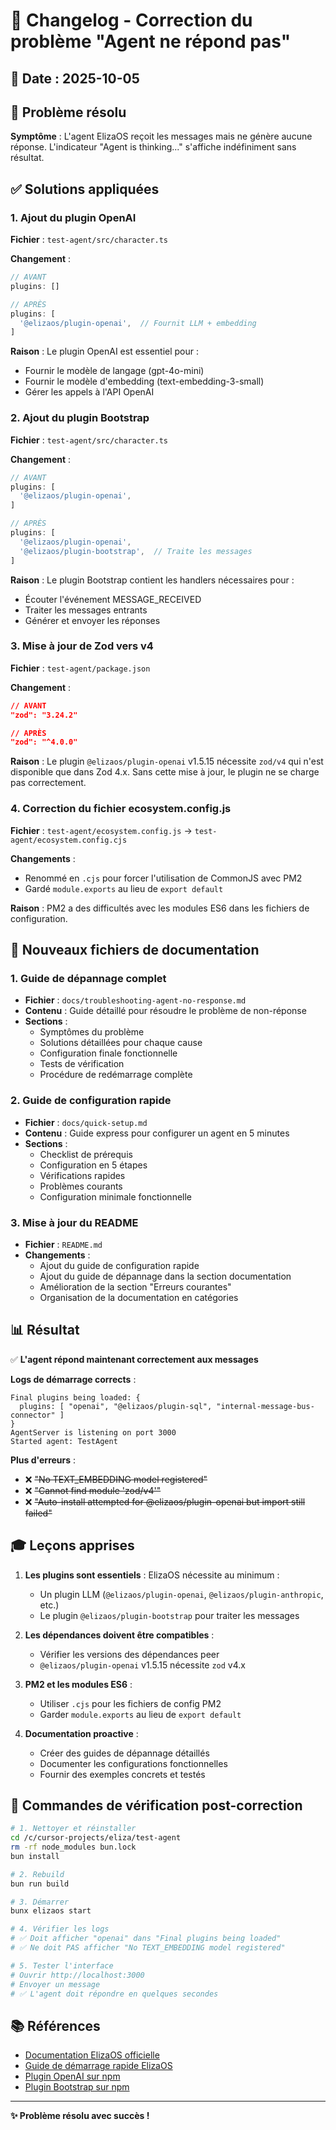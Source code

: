 # 🔧 Changelog - Correction du problème "Agent ne répond pas"

## 📅 Date : 2025-10-05

## 🎯 Problème résolu

**Symptôme** : L'agent ElizaOS reçoit les messages mais ne génère aucune réponse. L'indicateur "Agent is thinking..." s'affiche indéfiniment sans résultat.

## ✅ Solutions appliquées

### **1. Ajout du plugin OpenAI**

**Fichier** : `test-agent/src/character.ts`

**Changement** :
```typescript
// AVANT
plugins: []

// APRÈS
plugins: [
  '@elizaos/plugin-openai',  // Fournit LLM + embedding
]
```

**Raison** : Le plugin OpenAI est essentiel pour :
- Fournir le modèle de langage (gpt-4o-mini)
- Fournir le modèle d'embedding (text-embedding-3-small)
- Gérer les appels à l'API OpenAI

### **2. Ajout du plugin Bootstrap**

**Fichier** : `test-agent/src/character.ts`

**Changement** :
```typescript
// AVANT
plugins: [
  '@elizaos/plugin-openai',
]

// APRÈS
plugins: [
  '@elizaos/plugin-openai',
  '@elizaos/plugin-bootstrap',  // Traite les messages
]
```

**Raison** : Le plugin Bootstrap contient les handlers nécessaires pour :
- Écouter l'événement MESSAGE_RECEIVED
- Traiter les messages entrants
- Générer et envoyer les réponses

### **3. Mise à jour de Zod vers v4**

**Fichier** : `test-agent/package.json`

**Changement** :
```json
// AVANT
"zod": "3.24.2"

// APRÈS
"zod": "^4.0.0"
```

**Raison** : Le plugin `@elizaos/plugin-openai` v1.5.15 nécessite `zod/v4` qui n'est disponible que dans Zod 4.x. Sans cette mise à jour, le plugin ne se charge pas correctement.

### **4. Correction du fichier ecosystem.config.js**

**Fichier** : `test-agent/ecosystem.config.js` → `test-agent/ecosystem.config.cjs`

**Changements** :
- Renommé en `.cjs` pour forcer l'utilisation de CommonJS avec PM2
- Gardé `module.exports` au lieu de `export default`

**Raison** : PM2 a des difficultés avec les modules ES6 dans les fichiers de configuration.

## 📁 Nouveaux fichiers de documentation

### **1. Guide de dépannage complet**
- **Fichier** : `docs/troubleshooting-agent-no-response.md`
- **Contenu** : Guide détaillé pour résoudre le problème de non-réponse
- **Sections** :
  - Symptômes du problème
  - Solutions détaillées pour chaque cause
  - Configuration finale fonctionnelle
  - Tests de vérification
  - Procédure de redémarrage complète

### **2. Guide de configuration rapide**
- **Fichier** : `docs/quick-setup.md`
- **Contenu** : Guide express pour configurer un agent en 5 minutes
- **Sections** :
  - Checklist de prérequis
  - Configuration en 5 étapes
  - Vérifications rapides
  - Problèmes courants
  - Configuration minimale fonctionnelle

### **3. Mise à jour du README**
- **Fichier** : `README.md`
- **Changements** :
  - Ajout du guide de configuration rapide
  - Ajout du guide de dépannage dans la section documentation
  - Amélioration de la section "Erreurs courantes"
  - Organisation de la documentation en catégories

## 📊 Résultat

✅ **L'agent répond maintenant correctement aux messages**

**Logs de démarrage corrects** :
```
Final plugins being loaded: {
  plugins: [ "openai", "@elizaos/plugin-sql", "internal-message-bus-connector" ]
}
AgentServer is listening on port 3000
Started agent: TestAgent
```

**Plus d'erreurs** :
- ❌ ~~"No TEXT_EMBEDDING model registered"~~
- ❌ ~~"Cannot find module 'zod/v4'"~~
- ❌ ~~"Auto-install attempted for @elizaos/plugin-openai but import still failed"~~

## 🎓 Leçons apprises

1. **Les plugins sont essentiels** : ElizaOS nécessite au minimum :
   - Un plugin LLM (`@elizaos/plugin-openai`, `@elizaos/plugin-anthropic`, etc.)
   - Le plugin `@elizaos/plugin-bootstrap` pour traiter les messages

2. **Les dépendances doivent être compatibles** :
   - Vérifier les versions des dépendances peer
   - `@elizaos/plugin-openai` v1.5.15 nécessite `zod` v4.x

3. **PM2 et les modules ES6** :
   - Utiliser `.cjs` pour les fichiers de config PM2
   - Garder `module.exports` au lieu de `export default`

4. **Documentation proactive** :
   - Créer des guides de dépannage détaillés
   - Documenter les configurations fonctionnelles
   - Fournir des exemples concrets et testés

## 🔄 Commandes de vérification post-correction

```bash
# 1. Nettoyer et réinstaller
cd /c/cursor-projects/eliza/test-agent
rm -rf node_modules bun.lock
bun install

# 2. Rebuild
bun run build

# 3. Démarrer
bunx elizaos start

# 4. Vérifier les logs
# ✅ Doit afficher "openai" dans "Final plugins being loaded"
# ✅ Ne doit PAS afficher "No TEXT_EMBEDDING model registered"

# 5. Tester l'interface
# Ouvrir http://localhost:3000
# Envoyer un message
# ✅ L'agent doit répondre en quelques secondes
```

## 📚 Références

- [Documentation ElizaOS officielle](https://docs.elizaos.ai/)
- [Guide de démarrage rapide ElizaOS](https://docs.elizaos.ai/quickstart)
- [Plugin OpenAI sur npm](https://www.npmjs.com/package/@elizaos/plugin-openai)
- [Plugin Bootstrap sur npm](https://www.npmjs.com/package/@elizaos/plugin-bootstrap)

---

**✨ Problème résolu avec succès !**
